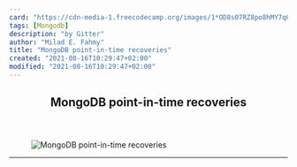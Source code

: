 ```yaml
---
card: "https://cdn-media-1.freecodecamp.org/images/1*OD8s07RZ8po8hMY7q0Y2LQ.png"
tags: [Mongodb]
description: "by Gitter"
author: "Milad E. Fahmy"
title: "MongoDB point-in-time recoveries"
created: "2021-08-16T10:29:47+02:00"
modified: "2021-08-16T10:29:47+02:00"
---
```

<div class="site-wrapper">
<main id="site-main" class="site-main outer">
<div class="inner">
<article class="post-full post tag-mongodb tag-devops tag-database tag-web-development tag-programming ">
<header class="post-full-header">
<h1 class="post-full-title">MongoDB point-in-time recoveries</h1>
</header>
<figure class="post-full-image">
<picture>
<source media="(max-width: 700px)" sizes="1px" srcset="data:image/gif;base64,R0lGODlhAQABAIAAAAAAAP///yH5BAEAAAAALAAAAAABAAEAAAIBRAA7 1w">
<source media="(min-width: 701px)" sizes="(max-width: 800px) 400px,
(max-width: 1170px) 700px,
1400px" srcset="https://cdn-media-1.freecodecamp.org/images/1*OD8s07RZ8po8hMY7q0Y2LQ.png 300w,
https://cdn-media-1.freecodecamp.org/images/1*OD8s07RZ8po8hMY7q0Y2LQ.png 600w,
https://cdn-media-1.freecodecamp.org/images/1*OD8s07RZ8po8hMY7q0Y2LQ.png 1000w,
https://cdn-media-1.freecodecamp.org/images/1*OD8s07RZ8po8hMY7q0Y2LQ.png 2000w">
<img onerror="this.style.display='none'" src="https://cdn-media-1.freecodecamp.org/images/1*OD8s07RZ8po8hMY7q0Y2LQ.png" alt="MongoDB point-in-time recoveries">
</picture>
</figure>
<section class="post-full-content">
<div class="post-content medium-migrated-article">
</div>
<hr>
</section>
</article>
</div>
</main>
</div>
<!-- Google Tag Manager (noscript) -->
<!-- End Google Tag Manager (noscript) -->
